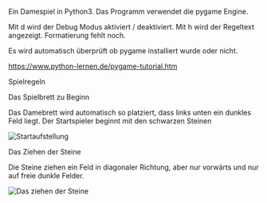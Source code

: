 Ein Damespiel in Python3.
Das Programm verwendet die pygame Engine.

Mit d wird der Debug Modus aktiviert / deaktiviert. 
Mit h wird der Regeltext angezeigt. Formatierung fehlt noch.

Es wird automatisch überprüft ob pygame installiert wurde oder nicht.

https://www.python-lernen.de/pygame-tutorial.htm



Spielregeln

Das Spielbrett zu Beginn

Das Damebrett wird automatisch so platziert, dass links unten ein dunkles Feld liegt.
Der Startspieler beginnt mit den schwarzen Steinen

![Startaufstellung](https://images.brettspielnetz.de/spelregels/checkers/start.gif)

Das Ziehen der Steine

Die Steine ziehen ein Feld in diagonaler Richtung, aber nur vorwärts und nur auf freie dunkle Felder.

![Das ziehen der Steine](https://images.brettspielnetz.de/spelregels/checkers/schuiven.gif)
